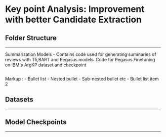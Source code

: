 # Key point Analysis: Improvement with better Candidate Extraction

## Folder Structure
------
Summarization Models - Contains code used for generating summaries of reviews with T5,BART and Pegasus models.
                       Code for Pegasus Finetuning on IBM's ArgKP dataset and checkpoint

```javascript
```
 Markup : - Bullet list
              - Nested bullet
                  - Sub-nested bullet etc
          - Bullet list item 2 

## Datasets
------

## Model Checkpoints
------
